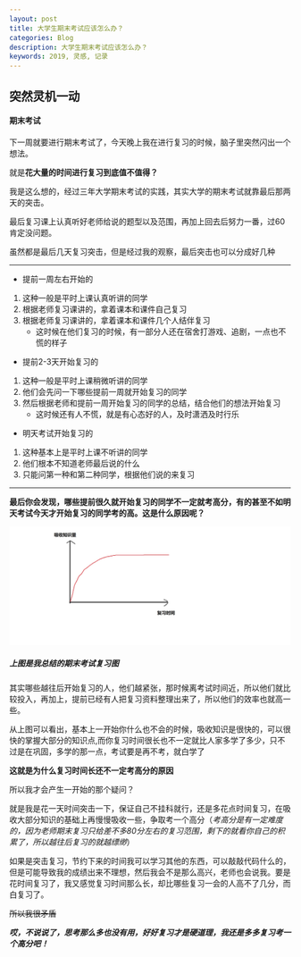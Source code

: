 ```yaml
---
layout: post
title: 大学生期末考试应该怎么办？
categories: Blog
description: 大学生期末考试应该怎么办？
keywords: 2019, 灵感, 记录
---
```

## 突然灵机一动

#### 期末考试

下一周就要进行期末考试了，今天晚上我在进行复习的时候，脑子里突然闪出一个想法。

就是**花大量的时间进行复习到底值不值得？**

我是这么想的，经过三年大学期末考试的实践，其实大学的期末考试就靠最后那两天的突击。

最后复习课上认真听好老师给说的题型以及范围，再加上回去后努力一番，过60肯定没问题。

虽然都是最后几天复习突击，但是经过我的观察，最后突击也可以分成好几种

***

+ 提前一周左右开始的

1. 这种一般是平时上课认真听讲的同学
2. 根据老师复习课讲的，拿着课本和课件自己复习
3. 根据老师复习课讲的，拿着课本和课件几个人结伴复习
   - 这时候在他们复习的时候，有一部分人还在宿舍打游戏、追剧，一点也不慌的样子

+ 提前2-3天开始复习的

1. 这种一般是平时上课稍微听讲的同学
2. 他们会先问一下哪些提前一周就开始复习的同学
3. 然后根据老师和提前一周开始复习的同学的总结，结合他们的想法开始复习
   + 这时候还有人不慌，就是有心态好的人，及时潇洒及时行乐

+ 明天考试开始复习的

1. 这种基本上是平时上课不听讲的同学
2. 他们根本不知道老师最后说的什么
3. 只能问第一种和第二种同学，根据他们说的来复习

---

**最后你会发现，哪些提前很久就开始复习的同学不一定就考高分，有的甚至不如明天考试今天才开始复习的同学考的高。这是什么原因呢？**

![](../../images/blog/timg.jpg)

##### 上图是我总结的期末考试复习图

其实哪些越往后开始复习的人，他们越紧张，那时候离考试时间近，所以他们就比较投入，再加上，提前已经有人把复习资料整理出来了，所以他们的效率也就高一些。

从上图可以看出，基本上一开始你什么也不会的时候，吸收知识是很快的，可以很快的掌握大部分的知识点,而你复习时间很长也不一定就比人家多学了多少，只不过是在巩固，多学的那一点，考试要是再不考，就白学了

**这就是为什么复习时间长还不一定考高分的原因**

所以我才会产生一开始的那个疑问？

就是我是花一天时间突击一下，保证自己不挂科就行，还是多花点时间复习，在吸收大部分知识的基础上再慢慢吸收一些，争取考一个高分（*考高分是有一定难度的，因为老师期末复习只给差不多80分左右的复习范围，剩下的就看你自己的积累了，所以越往后复习的就越缥缈*）

如果是突击复习，节约下来的时间我可以学习其他的东西，可以敲敲代码什么的，但是可能导致我的成绩出来不理想，然后我会不是那么高兴，老师也会说我。要是花时间复习了，我又感觉复习时间那么长，却比哪些复习一会的人高不了几分，而白复习了。

~~所以我很矛盾~~

***哎，不说说了，思考那么多也没有用，好好复习才是硬道理，我还是多多复习考一个高分吧！***

